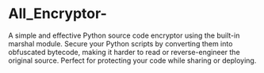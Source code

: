 # All_Encryptor-
A simple and effective Python source code encryptor using the built-in marshal module.   Secure your Python scripts by converting them into obfuscated bytecode, making it harder to read or reverse-engineer the original source.   Perfect for protecting your code while sharing or deploying.
